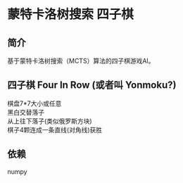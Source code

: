 # 蒙特卡洛树搜索 四子棋

## 简介
基于蒙特卡洛树搜索（MCTS）算法的四子棋游戏AI。

## 四子棋 Four In Row (或者叫 Yonmoku?)
棋盘7*7大小或任意  
黑白交替落子  
从上往下落子(类似俄罗斯方块)  
棋子4颗连成一条直线(对角线)获胜  

## 依赖
numpy

